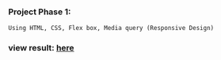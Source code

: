 ### Project Phase 1: 
    Using HTML, CSS, Flex box, Media query (Responsive Design) 

### view result: [here](https://mohammed-khedr.github.io/UdemyHomePage-bld.ai/) 
